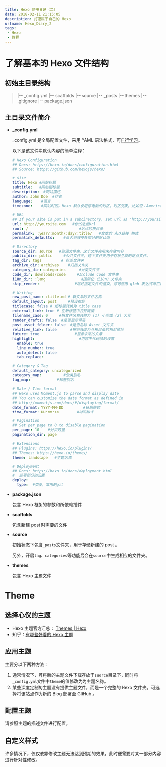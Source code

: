 ```yaml
---
title: Hexo 使用日记（二）
date: 2018-02-11 21:15:05
description: 打造属于自己的 Hexo 
urlname: Hexo_Diary_2
tags:
 - Hexo
 - 教程
---
```


# 了解基本的 Hexo 文件结构

## 初始主目录结构

> |-- _config.yml
> |-- scaffolds
> |-- source
>    |-- _posts
> |-- themes
> |-- .gitignore
> |-- package.json

## 主目录文件简介

- **_config.yml**

  _config.yml 是全局配置文件，采用 YAML 语法格式，可[自行学习](https://my.oschina.net/u/1861837/blog/526142?p={{totalPage}})。

  以下是该文件中默认内容的简单注释：

  ```yaml
  # Hexo Configuration
  ## Docs: https://hexo.io/docs/configuration.html
  ## Source: https://github.com/hexojs/hexo/

  # Site
  title: Hexo #网站标题
  subtitle:   #网站副标题
  description:  #网站描述
  author: John Doe  #作者
  language:    #语言
  timezone:    #网站时区。Hexo 默认使用您电脑的时区。时区列表。比如说：America/New_York, Japan, 和 UTC 。

  # URL
  ## If your site is put in a subdirectory, set url as 'http://yoursite.com/child' and root as '/child/'
  url: http://yoursite.com   #你的站点Url
  root: /                       #站点的根目录
  permalink: :year/:month/:day/:title/   #文章的 永久链接 格式   
  permalink_defaults:    #永久链接中各部分的默认值

  # Directory   
  source_dir: source   #资源文件夹，这个文件夹用来存放内容
  public_dir: public     #公共文件夹，这个文件夹用于存放生成的站点文件。
  tag_dir: tags         # 标签文件夹     
  archive_dir: archives    #归档文件夹
  category_dir: categories      #分类文件夹
  code_dir: downloads/code     #Include code 文件夹
  i18n_dir: :lang                #国际化（i18n）文件夹
  skip_render:                #跳过指定文件的渲染，您可使用 glob 表达式来匹配路径。    

  # Writing
  new_post_name: :title.md # 新文章的文件名称
  default_layout: post     #预设布局
  titlecase: false # 把标题转换为 title case
  external_link: true # 在新标签中打开链接
  filename_case: 0     #把文件名称转换为 (1) 小写或 (2) 大写
  render_drafts: false  #是否显示草稿
  post_asset_folder: false  #是否启动 Asset 文件夹
  relative_link: false      #把链接改为与根目录的相对位址    
  future: true                #显示未来的文章
  highlight:                    #内容中代码块的设置    
    enable: true
    line_number: true
    auto_detect: false
    tab_replace:

  # Category & Tag
  default_category: uncategorized
  category_map:          #分类别名
  tag_map:            #标签别名

  # Date / Time format
  ## Hexo uses Moment.js to parse and display date
  ## You can customize the date format as defined in
  ## http://momentjs.com/docs/#/displaying/format/
  date_format: YYYY-MM-DD         #日期格式
  time_format: HH:mm:ss        #时间格式    

  # Pagination
  ## Set per_page to 0 to disable pagination
  per_page: 10    #分页数量
  pagination_dir: page  

  # Extensions
  ## Plugins: https://hexo.io/plugins/
  ## Themes: https://hexo.io/themes/
  theme: landscape   #主题名称

  # Deployment
  ## Docs: https://hexo.io/docs/deployment.html
  #  部署部分的设置
  deploy:     
    type:  #类型，常用的git
  ```

- **package.json**

  包含 Hexo 框架的参数和所依赖插件

- **scaffolds**

  包含新建 post 时需要的文件

- **source**

  初始状态下包含`_posts`文件夹，用于存储新建的 post 。

  另外，开启`tag`、`categories`等功能后会在`source`中生成相应的文件夹。

- **themes**

  包含 Hexo 主题文件

# Theme

## 选择心仪的主题

- Hexo 主题官方汇总： [Themes | Hexo](https://hexo.io/themes/) 
- 知乎：[有哪些好看的 Hexo 主题](https://www.zhihu.com/search?type=content&q=hexo%E4%B8%BB%E9%A2%98) 

## 应用主题

主要分以下两种方法：

1. 通常情况下，可将新的主题文件下载存放于`suorce`目录下，同时将`_config.yml`文件中`theme`的值修改为为主题名称。
2. 某些深度定制的主题没有提供主题文件，而是一个完整的 Hexo 文件夹。可选择将该站点作为新的 Blog 部署至 GItHub 。

## 配置主题

请参照主题的描述文件进行配置。

## 自定义样式

许多情况下，仅仅依靠修改主题无法达到预期的效果，此时便需要对某一部分内容进行针对性修改。




